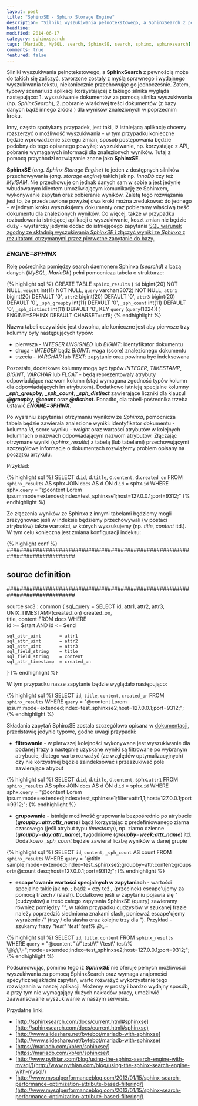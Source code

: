 ```yaml
---
layout: post
title: "SphinxSE - Sphinx Storage Engine"
description: "Silniki wyszukiwania pełnotekstowego, a SphinxSearch z pewnością może do takich się zaliczyć, stworzone zostały z myślą sprawnego i wydajnego wyszukiwania tekstu, niekoniecznie przechowując go jednocześnie. Zatem, typowy scenariusz aplikacji korzystającej z takiego silnika wygląda następująco: 1. wyszukiwanie dokumentów za pomocą silnika wyszukiwania (np. SphinxSearch), 2. pobranie..."
headline: 
modified: 2014-06-17
category: sphinxsearch
tags: [MariaDb, MySQL, search, SphinxSE, search, sphinx, sphinxsearch]
comments: true
featured: false
---
```


Silniki wyszukiwania pełnotekstowego, a **SphinxSearch** z pewnością może do takich się zaliczyć, stworzone zostały z myślą sprawnego i wydajnego wyszukiwania tekstu, niekoniecznie przechowując go jednocześnie. Zatem, typowy scenariusz aplikacji korzystającej z takiego silnika wygląda następująco: 1. wyszukiwanie dokumentów za pomocą silnika wyszukiwania (np. *SphinxSearch*), 2. pobranie właściwej treści dokumentów (z bazy danych bądź innego źródła ) dla wyników znalezionych w poprzednim kroku.

Inny, często spotykany przypadek, jest taki, iż istniejącą aplikację chcemy rozszerzyć o możliwość wyszukiwania - w tym przypadku konieczne będzie wprowadzenie szeregu zmian, sposób postępowania będzie podobny do tego opisanego powyżej: wyszukiwanie, np. korzystając z API, pobranie wymaganych informacji dla znalezionych wyników. Tutaj z pomocą przychodzi rozwiązanie znane jako **SphinxSE**.

**SphinxSE** (*ang. Sphinx Storage Engine*) to jeden z dostępnych silników przechowywania (*ang. storage engine*) takich jak np. *InnoDb* czy też *MyISAM*. Nie przechowuje on jednak danych sam w sobie a jest jedynie wbudowanym klientem umożliwiającym komunikację ze Sphinxem, wykonywanie zapytań oraz pobieranie wyników. Zaletą tego rozwiązania jest to, że przedstawione powyżej dwa kroki można zredukować do jednego - w jednym kroku wyszukujemy dokumenty oraz pobieramy właściwą treść dokumentu dla znalezionych wyników. Co więcej, także w przypadku rozbudowania istniejącej aplikacji o wyszukiwanie, koszt zmian nie będzie duży - wystarczy jedynie dodać do istniejącego zapytania <abbr title="Structured Query Language">SQL<abbr> warunek zgodny ze składnią wyszukiwania *SphinxSE* i złączyć wyniki ze *Sphinxa* z rezultatami otrzymanymi przez pierwotne zapytanie do bazy.

### *ENGINE=SPHINX*

Rolę pośrednika pomiędzy search daemonem Sphinxa (*searchd*) a bazą danych (*MySQL*, *MariaDb*) pełni pomocnicza tabela o strukturze: 

{% highlight sql %}
CREATE TABLE `sphinx_results` (
    `id` bigint(20) NOT NULL,
	`weight` int(11) NOT NULL,
	`query` varchar(3072) NOT NULL,
	`attr1` bigint(20) DEFAULT '0',
	`attr2` bigint(20) DEFAULT '0',
	`attr3` bigint(20) DEFAULT '0',
	`_sph_groupby` int(11) DEFAULT '0',
	`_sph_count` int(11) DEFAULT '0',
	`_sph_distinct` int(11) DEFAULT '0',
	KEY `query` (`query`(1024))
) ENGINE=SPHINX DEFAULT CHARSET=utf8; 
{% endhighlight %}

Nazwa tabeli oczywiście jest dowolna, ale konieczne jest aby pierwsze trzy kolumny były następujących typów:

* pierwsza - *INTEGER UNSIGNED* lub *BIGINT*: identyfikator dokumentu
* druga - *INTEGER* bądź *BIGINT*: waga (score) znalezionego dokumentu
* trzecia - *VARCHAR* lub *TEXT*: zapytanie oraz powinna być indeksowana

Pozostałe, dodatkowe kolumny mogą być typów *INTEGER*, *TIMESTAMP*, *BIGINT*, *VARCHAR* lub *FLOAT* - będą reprezentowały atrybuty odpowiadające nazwom kolumn (stąd wymagana zgodność typów kolumn dla odpowiadających im atrybutom). Dodatkowo istnieją specjalne kolumny ***_sph_groupby***, ***_sph_count***, ***_sph_distinct*** zawierające liczniki dla klauzul ***@groupby***, ***@count*** oraz ***@distinct***. Ponadto, dla tabeli-pośrednika trzeba ustawić ***ENGINE=SPHINX***.

Po wysłaniu zapytania i otrzymaniu wyników ze *Sphinxa*, pomocnicza tabela będzie zawierała znalezione wyniki: identyfikator dokumentu - kolumna *id*, score wyniku - *weight* oraz wartości atrybutów w kolejnych kolumnach o nazwach odpowiadającym nazwom atrybutów. Złączając otrzymane wyniki (*sphinx_results*) z tabelą (lub tabelami) przechowującymi szczegółowe informacje o dokumentach rozwiążemy problem opisany na początku artykułu.

Przykład:

{% highlight sql %}
SELECT
	d.`id`,
	d.`title`,
	d.`content`,
	d.`created_on`
FROM
	`sphinx_results` AS sphx
JOIN
	`docs` AS d
ON
	d.`id` = sphx.`id`
WHERE
	sphx.`query` = "@content Lorem ipsum;mode=extended;index=test_sphinxse1;host=127.0.0.1;port=9312;" 
{% endhighlight %}

Ze złączenia wyników ze Sphinxa z innymi tabelami będziemy mogli zrezygnować jeśli w indeksie będziemy przechowywali (w postaci atrybutów) także wartości, w których wyszukujemy (np. *title*, *content* itd.). W tym celu konieczna jest zmiana konfiguracji indeksu:

{% highlight conf %}
#############################################################################
## source definition
#############################################################################
 
source src3 : common
{
	sql_query 		= SELECT id, attr1, attr2, attr3, \
				UNIX_TIMESTAMP(created_on) created_on, \
				title, content FROM docs WHERE \
				id >= $start AND id <= $end
 
	sql_attr_uint 		= attr1
	sql_attr_uint 		= attr2
	sql_attr_uint 		= attr3
	sql_field_string 	= title
	sql_field_string 	= content
	sql_attr_timestamp 	= created_on
}
{% endhighlight %}

W tym przypadku nasze zapytanie będzie wyglądało następująco:

{% highlight sql %}
SELECT
	`id`,
	`title`,
	`content`,
	`created_on`
FROM
	`sphinx_results`
WHERE
	`query` = "@content Lorem ipsum;mode=extended;index=test_sphinxse2;host=127.0.0.1;port=9312;"; 
{% endhighlight %}

Składania zapytań SphinxSE została szczegółowo opisana w [dokumentacji](http://sphinxsearch.com/docs/current.html#sphinxse-using), przedstawię jedynie typowe, godne uwagi przypadki:

* **filtrowanie** - w pierwszej kolejności wykonywane jest wyszukiwanie dla podanej frazy a następnie uzyskane wyniki są filtrowane po wybranym atrybucie, dlatego warto rozważyć (ze względów optymalizacyjnych) czy nie korzystniej będzie zaindeksować i przeszukiwać pole zawierające atrybut

{% highlight sql %}
SELECT
	d.`id`,
	d.`title`,
	d.`content`,
	sphx.`attr1`
FROM
	`sphinx_results` AS sphx
JOIN
	`docs` AS d
ON
	d.`id` = sphx.`id`
WHERE
	sphx.`query` = "@content Lorem ipsum;mode=extended;index=test_sphinxse1;filter=attr1,1;host=127.0.0.1;port=9312;"; 
{% endhighlight %}

* **grupowanie** - istnieje możliwość grupowania bezpośrednio po atrybucie (***groupby=attr:attr_name***) bądź korzystając z predefiniowanego ziarna czasowego (jeśli atrybut typu *timestamp*), np. ziarno dzienne (***groupby=day:attr_name***), tygodniowe (***groupby=week:attr_name***) itd. Dodatkowo *_sph_count* będzie zawierał liczbę wyników w danej grupie

{% highlight sql %}
SELECT
	`id`,
	`content`,
	`_sph_count` AS count
FROM
	`sphinx_results`
WHERE
	`query` = "@title sample;mode=extended;index=test_sphinxse2;groupby=attr:content;groupsort=@count desc;host=127.0.0.1;port=9312;"; 
{% endhighlight %}

* **escape'owanie wartości specjalnych w zapytaniach** - wartości specjalne takie jak np. *;* bądź *=* czy też *,* (przecinek) escape'ujemy za pomocą trzech */* (slash). Dodatkowo jeśli w zapytaniu pojawia się *"* (cudzysłów) a treść całego zapytania SphinxSE (query) zawieramy również pomiędzy *""*, w takim przypadku cudzysłów w szukanej frazie należy poprzedzić siedmioma znakami slash, ponieważ escape'ujemy wyrażenie */"* (trzy / dla slasha oraz kolejne trzy dla "). Przykład - szukamy frazy *"test" 'test' test% @;,=*

{% highlight sql %}
SELECT
	`id`,
	`title`,
	`content`
FROM
	`sphinx_results`
WHERE
	`query` = "@content \"\\\\\\\"test\\\\\\\" \\\'test\\\' test\\\% \\\@\\\;\\\,\\\=\";mode=extended;index=test_sphinxse2;host=127.0.0.1;port=9312;"; 
{% endhighlight %}

Podsumowując, pomimo tego iż ***SphinxSE*** nie oferuje pełnych możliwości wyszukiwania za pomocą SphinxSearch oraz wymaga znajomości specyficznej składni zapytań, warto rozważyć wykorzystanie tego rozwiązania w naszej aplikacji. Możemy w prosty i bardzo wydajny sposób, a przy tym nie wymagający dużych nakładów pracy, umożliwić zaawansowane wyszukiwanie w naszym serwisie.

Przydatne linki:

* [http://sphinxsearch.com/docs/current.html#sphinxse](http://sphinxsearch.com/docs/current.html#sphinxse)
* [http://www.slideshare.net/bytebot/mariadb-with-sphinxse](http://www.slideshare.net/bytebot/mariadb-with-sphinxse)
* [https://mariadb.com/kb/en/sphinxse/](https://mariadb.com/kb/en/sphinxse/)
* [http://www.pythian.com/blog/using-the-sphinx-search-engine-with-mysql/](http://www.pythian.com/blog/using-the-sphinx-search-engine-with-mysql/)
* [http://www.mysqlperformanceblog.com/2013/01/15/sphinx-search-performance-optimization-attribute-based-filtering/](http://www.mysqlperformanceblog.com/2013/01/15/sphinx-search-performance-optimization-attribute-based-filtering/)


